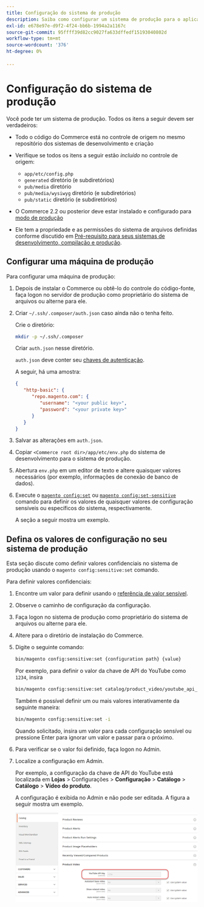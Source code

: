 ```yaml
---
title: Configuração do sistema de produção
description: Saiba como configurar um sistema de produção para o aplicativo Commerce.
exl-id: e678e97e-d9f2-4f24-bb6b-1994a2a1167c
source-git-commit: 95ffff39d82cc9027fa633dffedf15193040802d
workflow-type: tm+mt
source-wordcount: '376'
ht-degree: 0%

---
```


# Configuração do sistema de produção

Você pode ter um sistema de produção. Todos os itens a seguir devem ser verdadeiros:

- Todo o código do Commerce está no controle de origem no mesmo repositório dos sistemas de desenvolvimento e criação
- Verifique se todos os itens a seguir estão _incluído_ no controle de origem:

   - `app/etc/config.php`
   - `generated` diretório (e subdiretórios)
   - `pub/media` diretório
   - `pub/media/wysiwyg` diretório (e subdiretórios)
   - `pub/static` diretório (e subdiretórios)

- O Commerce 2.2 ou posterior deve estar instalado e configurado para [modo de produção](../bootstrap/application-modes.md#production-mode)
- Ele tem a propriedade e as permissões do sistema de arquivos definidas conforme discutido em [Pré-requisito para seus sistemas de desenvolvimento, compilação e produção](../deployment/prerequisites.md).

## Configurar uma máquina de produção

Para configurar uma máquina de produção:

1. Depois de instalar o Commerce ou obtê-lo do controle do código-fonte, faça logon no servidor de produção como proprietário do sistema de arquivos ou alterne para ele.
1. Criar `~/.ssh/.composer/auth.json` caso ainda não o tenha feito.

   Crie o diretório:

   ```bash
   mkdir -p ~/.ssh/.composer
   ```

   Criar `auth.json` nesse diretório.

   `auth.json` deve conter seu [chaves de autenticação](../../installation/prerequisites/authentication-keys.md).

   A seguir, há uma amostra:

   ```json
   {
      "http-basic": {
         "repo.magento.com": {
            "username": "<your public key>",
            "password": "<your private key>"
         }
      }
   }
   ```

1. Salvar as alterações em `auth.json`.
1. Copiar `<Commerce root dir>/app/etc/env.php` do sistema de desenvolvimento para o sistema de produção.
1. Abertura `env.php` em um editor de texto e altere quaisquer valores necessários (por exemplo, informações de conexão de banco de dados).
1. Execute o [`magento config:set`](../cli/set-configuration-values.md) ou [`magento config:set-sensitive`](../cli/set-configuration-values.md) comando para definir os valores de quaisquer valores de configuração sensíveis ou específicos do sistema, respectivamente.

   A seção a seguir mostra um exemplo.

## Defina os valores de configuração no seu sistema de produção

Esta seção discute como definir valores confidenciais no sistema de produção usando o `magento config:sensitive:set` comando.

Para definir valores confidenciais:

1. Encontre um valor para definir usando o [referência de valor sensível](../reference/config-reference-sens.md).
1. Observe o caminho de configuração da configuração.
1. Faça logon no sistema de produção como proprietário do sistema de arquivos ou alterne para ele.
1. Altere para o diretório de instalação do Commerce.
1. Digite o seguinte comando:

   ```bash
   bin/magento config:sensitive:set {configuration path} {value}
   ```

   Por exemplo, para definir o valor da chave de API do YouTube como `1234`, insira

   ```bash
   bin/magento config:sensitive:set catalog/product_video/youtube_api_key 1234
   ```

   Também é possível definir um ou mais valores interativamente da seguinte maneira:

   ```bash
   bin/magento config:sensitive:set -i
   ```

   Quando solicitado, insira um valor para cada configuração sensível ou pressione Enter para ignorar um valor e passar para o próximo.

1. Para verificar se o valor foi definido, faça logon no Admin.
1. Localize a configuração em Admin.

   Por exemplo, a configuração da chave de API do YouTube está localizada em **Lojas** > Configurações > **Configuração** > **Catálogo** > **Catálogo** > **Vídeo do produto**.

   A configuração é exibida no Admin e não pode ser editada. A figura a seguir mostra um exemplo.

   ![Configuração sensível no Admin](../../assets/configuration/sensitive-set.png)
